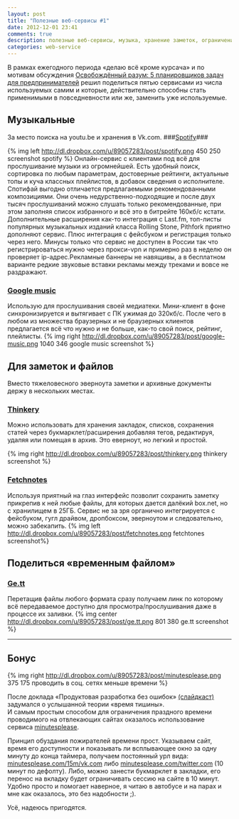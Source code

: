 ```yaml
---
layout: post
title: "Полезные веб-сервисы #1"
date: 2012-12-01 23:41
comments: true
description: полезные веб-сервисы, музыка, хранение заметок, ограничение времени в соц. сетях, 
categories: web-service
---
```

В рамках ежегодного периода «делаю всё кроме курсача» и по мотивам обсуждения [Освобождённый разум: 5 планировщиков задач для предпринимателей](http://www.hopesandfears.com/hopesandfears/all/cloud/118120-vsyo-v-poryadke-6-planirovschikov-zadach-dlya-predprinimateley) решил поделиться пятью сервисами из числа используемых самим и которые, действительно способны стать применимыми в повседневности или же, заменить уже используемые.

## Музыкальные ##

За место поиска на youtu.be и хранения в Vk.com.
###[Spotify](http://www.spotify.com/us/)###

{% img left http://dl.dropbox.com/u/89057283/post/spotify.png 450 250 screenshot spotify %}
Онлайн-сервис с клиентами под всё для прослушивание музыки из огромнейшей. Есть удобный поиск, сортировка по любым параметрам, достоверные рейтинги, актуальные топы и куча классных плейлистов, в добавок сведения о исполнителе. Спотифай выгодно отличается предлагаемыми рекомендованными композициями. Они очень недурственно-подходящие и после двух тысяч прослушиваний можно слушать только рекомендованные, при этом заполняя список избранного и всё это в битрейте 160кб/с кстати. Дополнительные расширения как-то интеграция с Last.fm, топ-листы популярных музыкальных изданий класса Rolling Stone, Pithfork приятно дополняют сервис. Плюс интеграция с фейсбуком и регистрация только через него. Минусы только что сервис не доступен в России так что регистрироваться нужно через прокси-vpn и примерно раз в неделю он проверяет ip-адрес.Рекламные баннеры не навящивы, а в бесплатном варианте редкие звуковые вставки рекламы между треками и вовсе не раздражают.

### [Google music](https://play.google.com/music/) ###
Использую для прослушивания своей медиатеки. Мини-клиент в фоне синхронизируется и вытягивает с ПК ужимая до 320кб/с. После чего в любом из множества браузерных и не браузерных клиентов предлагается всё что нужно и не больше, как-то свой поиск, рейтинг, плейлисты.
{% img right http://dl.dropbox.com/u/89057283/post/google-music.png 1040 346 google music screenshot %}

## Для заметок и файлов ##

Вместо тяжеловесного эверноута заметки и архивные документы держу в нескольких местах.

### [Thinkery](http://thinkery.me/) ###

Можно использовать для хранения закладок, списков, сохранения статей через букмарклет/расширения добавляя тегов, редактируя, удаляя или помещая в архив. 
Это еверноут, но легкий и простой.

{% img right http://dl.dropbox.com/u/89057283/post/thinkery.png thinkery screenshot %}

### [Fetchnotes](http://www.fetchnotes.com/) ###

Используя приятный на глаз интерфейс позволит сохранить заметку прикрепив к ней любые файлы, для которых дается далёкий box.net, но с хранилищем в 25ГБ. Сервис не за зря органично интегрируется с фейсбуком, гугл драйвом, дропбоксом, эверноутом и следовательно, можно забекапить.
{% img left http://dl.dropbox.com/u/89057283/post/fetchnotes.png  fetchtones screenshot%}

## Поделиться «временным файлом» ##

### [Ge.tt](http://ge.tt/) ###

Перетащив файлы любого формата сразу получаем линк по которому всё передаваемое доступно для просмотра/прослушивания даже в процессе их заливки.
{% img center http://dl.dropbox.com/u/89057283/post/ge.tt.png 801 380 ge.tt screenshot %}

---
		

## Бонус ##

{% img right http://dl.dropbox.com/u/89057283/post/minutesplease.png 375 175 проводить в соц. сетях меньше времени %}

После доклада «Продуктовая разработка без ошибок» [(слайдкаст)](http://blog.golodnyj.ru/2012/10/geekfest-2012.html) задумался о услышанной теории «время тишины». 		       
И самым простым способом для ограничения праздного времени проводимого на отвлекающих сайтах оказалось использование сервиса [minutesplease](http://minutesplease.com/).

Принцип обуздания пожирателей времени прост. Указываем сайт, время его доступности и показывать ли всплывающее окно за одну минуту до конца таймера, получаем постоянный урл вида: [minutesplease.com/15m/vk.com](http://minutesplease.com/15m/vk.com) либо [minutesplease.com/twitter.com](http://minutesplease.com/twitter.com) (10 минут по дефолту). Либо, можно занести букмарклет в закладки, его перенос на вкладку будет ограничивать сессию на сайте в 10 минут. Удобно просто и помогает наверное, я читаю в автобусе и на парах и мне как оказалось, это без надобности ;).

Усё, надеюсь пригодятся.
